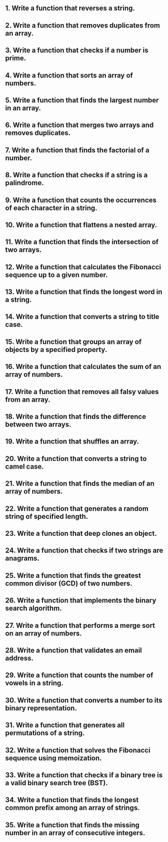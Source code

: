 ## 1. Write a function that reverses a string.
## 2. Write a function that removes duplicates from an array.
## 3. Write a function that checks if a number is prime.
## 4. Write a function that sorts an array of numbers.
## 5. Write a function that finds the largest number in an array.
## 6. Write a function that merges two arrays and removes duplicates.
## 7. Write a function that finds the factorial of a number.
## 8. Write a function that checks if a string is a palindrome.
## 9. Write a function that counts the occurrences of each character in a string.
## 10. Write a function that flattens a nested array.
## 11. Write a function that finds the intersection of two arrays.
## 12. Write a function that calculates the Fibonacci sequence up to a given number.
## 13. Write a function that finds the longest word in a string.
## 14. Write a function that converts a string to title case.
## 15. Write a function that groups an array of objects by a specified property.
## 16. Write a function that calculates the sum of an array of numbers.
## 17. Write a function that removes all falsy values from an array.
## 18. Write a function that finds the difference between two arrays.
## 19. Write a function that shuffles an array.
## 20. Write a function that converts a string to camel case.
## 21. Write a function that finds the median of an array of numbers.
## 22. Write a function that generates a random string of specified length.
## 23. Write a function that deep clones an object.
## 24. Write a function that checks if two strings are anagrams.
## 25. Write a function that finds the greatest common divisor (GCD) of two numbers.
## 26. Write a function that implements the binary search algorithm.
## 27. Write a function that performs a merge sort on an array of numbers.
## 28. Write a function that validates an email address.
## 29. Write a function that counts the number of vowels in a string.
## 30. Write a function that converts a number to its binary representation.
## 31. Write a function that generates all permutations of a string.
## 32. Write a function that solves the Fibonacci sequence using memoization.
## 33. Write a function that checks if a binary tree is a valid binary search tree (BST).
## 34. Write a function that finds the longest common prefix among an array of strings.
## 35. Write a function that finds the missing number in an array of consecutive integers.